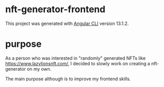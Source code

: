# nft-generator-frontend

This project was generated with [Angular CLI](https://github.com/angular/angular-cli) version 13.1.2.

# purpose
As a person who was interested in "randomly" generated NFTs like https://www.lazylionsnft.com/, I decided to slowly work on creating a nft-generator on my own.

The main purpose although is to improve my frontend skills.
